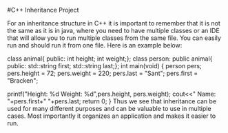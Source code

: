 #C++ Inheritance Project

For an inheritance structure in C++ it is important to remember that it is not
the same as it is in java, where you need to have multiple classes or an IDE that
will allow you to run multiple classes from the same file. You can easily run and
should run it from one file. Here is an example below:</p>
class animal{
  public:
    int height;
    int weight;};
class person: public animal{
  public:
    std::string first;
    std::string last;};</a>
int main(void) {
   person pers;
   pers.height = 72; 
   pers.weight = 220;
   pers.last = "Sant"; 
   pers.first = "Bracken"; 
 
   printf("Height: %d   Weight: %d",pers.height, pers.weight);
   cout<<"   Name: "+pers.first+" "+pers.last;
   return 0;
}
  Thus we see that inheritance can be used for many different purposes and can
    be valuable to use in multiple cases. Most importantly it organizes an application
    and makes it easier to run.
